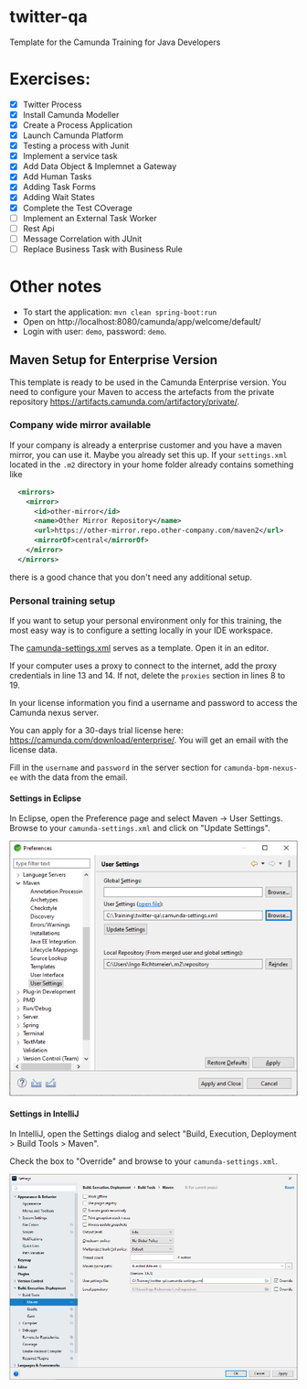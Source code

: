 # twitter-qa
Template for the Camunda Training for Java Developers
# Exercises:
- [x] Twitter Process
- [x] Install Camunda Modeller
- [x] Create a Process Application
- [x] Launch Camunda Platform
- [x] Testing a process with Junit
- [x] Implement a service task
- [x] Add Data Object & Implemnet a Gateway
- [x] Add Human Tasks
- [x] Adding Task Forms
- [x] Adding Wait States
- [x] Complete the Test COverage
- [ ] Implement an External Task Worker
- [ ] Rest Api
- [ ] Message Correlation with JUnit
- [ ] Replace Business Task with Business Rule

# Other notes

* To start the application: `mvn clean spring-boot:run`
* Open on http://localhost:8080/camunda/app/welcome/default/
* Login with user: `demo`, password: `demo`.
## Maven Setup for Enterprise Version

This template is ready to be used in the Camunda Enterprise version. You need to configure your Maven to access the artefacts from the private repository https://artifacts.camunda.com/artifactory/private/.

### Company wide mirror available

If your company is already a enterprise customer and you have a maven mirror, you can use it. Maybe you already set this up. If your `settings.xml` located in the `.m2` directory in your home folder already contains  something like

```xml
  <mirrors>
    <mirror>
      <id>other-mirror</id>
      <name>Other Mirror Repository</name>
      <url>https://other-mirror.repo.other-company.com/maven2</url>
      <mirrorOf>central</mirrorOf>
    </mirror>
  </mirrors>
```

there is a good chance that you don't need any additional setup.

### Personal training setup

If you want to setup your personal environment only for this training, the most easy way is to configure a setting locally in your IDE workspace.

The [camunda-settings.xml](camunda-settings.txt) serves as a template. Open it in an editor.

If your computer uses a proxy to connect to the internet, add the proxy credentials in line 13 and 14. If not, delete the `proxies` section in lines 8 to 19.

In your license information you find a username and password to access the Camunda nexus server. 

You can apply for a 30-days trial license here: https://camunda.com/download/enterprise/. You will get an email with the license data.

Fill in the `username` and `password` in the server section for `camunda-bpm-nexus-ee` with the data from the email. 

#### Settings in Eclipse

In Eclipse, open the Preference page and select Maven -> User Settings. Browse to your `camunda-settings.xml` and click on "Update Settings".

![Eclipse Maven User Settings](docs/eclipse-maven-user-settings.png)

#### Settings in IntelliJ

In IntelliJ, open the Settings dialog and select "Build, Execution, Deployment > Build Tools > Maven".

Check the box to "Override" and browse to your `camunda-settings.xml`.  

![IntelliJ Maven User Settings](docs/intelliJ-maven-user-settings.png)